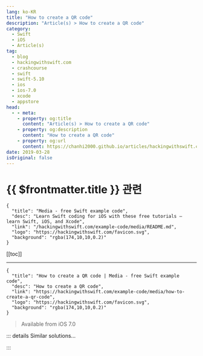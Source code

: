 ```yaml
---
lang: ko-KR
title: "How to create a QR code"
description: "Article(s) > How to create a QR code"
category:
  - Swift
  - iOS
  - Article(s)
tag: 
  - blog
  - hackingwithswift.com
  - crashcourse
  - swift
  - swift-5.10
  - ios
  - ios-7.0
  - xcode
  - appstore
head:
  - - meta:
    - property: og:title
      content: "Article(s) > How to create a QR code"
    - property: og:description
      content: "How to create a QR code"
    - property: og:url
      content: https://chanhi2000.github.io/articles/hackingwithswift.com/example-code/media/how-to-create-a-qr-code.html
date: 2019-03-28
isOriginal: false
---
```


# {{ $frontmatter.title }} 관련

```component VPCard
{
  "title": "Media - free Swift example code",
  "desc": "Learn Swift coding for iOS with these free tutorials – learn Swift, iOS, and Xcode",
  "link": "/hackingwithswift.com/example-code/media/README.md",
  "logo": "https://hackingwithswift.com/favicon.svg",
  "background": "rgba(174,10,10,0.2)"
}
```

[[toc]]

---

```component VPCard
{
  "title": "How to create a QR code | Media - free Swift example code",
  "desc": "How to create a QR code",
  "link": "https://hackingwithswift.com/example-code/media/how-to-create-a-qr-code",
  "logo": "https://hackingwithswift.com/favicon.svg",
  "background": "rgba(174,10,10,0.2)"
}
```

> Available from iOS 7.0

<!-- TODO: 작성 -->

<!-- 
iOS has a built-in QR code generator, but it's a bit tricksy to use because it's exposed as a Core Image filter that needs various settings to be applied. Also, it generates codes where every bit is just one pixel across, which looks terrible if you try to stretch it inside an image view.

So, here's a simple function that wraps up QR code generation while also scaling up the QR code so it's a respectable size:

```swift
func generateQRCode(from string: String) -> UIImage? {
    let data = string.data(using: String.Encoding.ascii)

    if let filter = CIFilter(name: "CIQRCodeGenerator") {
        filter.setValue(data, forKey: "inputMessage")
        let transform = CGAffineTransform(scaleX: 3, y: 3)

        if let output = filter.outputImage?.transformed(by: transform) {
            return UIImage(ciImage: output)
        }
    }

    return nil
}

let image = generateQRCode(from: "Hacking with Swift is the best iOS coding tutorial I've ever read!")
```

-->

::: details Similar solutions…

<!--
/example-code/uikit/how-to-create-live-playgrounds-in-xcode">How to create live playgrounds in Xcode 
/quick-start/swiftui/how-to-use-instruments-to-profile-your-swiftui-code-and-identify-slow-layouts">How to use Instruments to profile your SwiftUI code and identify slow layouts 
/example-code/uikit/how-to-make-your-user-interface-in-code">How to make your user interface in code 
/example-code/uikit/how-to-add-drag-and-drop-to-your-app">How to add drag and drop to your app 
/quick-start/concurrency/how-to-use-mainactor-to-run-code-on-the-main-queue">How to use @MainActor to run code on the main queue</a>
-->

:::

